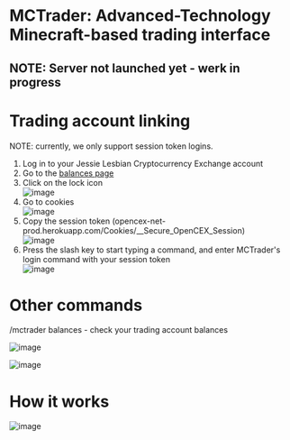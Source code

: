 # MCTrader: Advanced-Technology Minecraft-based trading interface

## NOTE: Server not launched yet - werk in progress

# Trading account linking

NOTE: currently, we only support session token logins.

1. Log in to your Jessie Lesbian Cryptocurrency Exchange account
2. Go to the [balances page](https://exchange.polyeubitoken.com/balances.html)
3. Click on the lock icon<br/>![image](https://user-images.githubusercontent.com/55774978/162564570-36054398-fb20-425d-8d79-e0b47dc2a119.png)
4. Go to cookies<br/>![image](https://user-images.githubusercontent.com/55774978/162564616-65693ae0-7c89-4b99-b22e-f1ccb824cd24.png)
5. Copy the session token (opencex-net-prod.herokuapp.com/Cookies/__Secure_OpenCEX_Session)<br/>![image](https://user-images.githubusercontent.com/55774978/162564645-15047c97-b73f-424a-bfcb-5b71f72e334a.png)
6. Press the slash key to start typing a command, and enter MCTrader's login command with your session token<br/>![image](https://user-images.githubusercontent.com/55774978/162564781-b987e2f0-769f-4535-924a-e1015d65b5f2.png)

# Other commands

/mctrader balances - check your trading account balances

![image](https://user-images.githubusercontent.com/55774978/162564830-3af6c25f-f019-42d2-adc9-7cae0ab02999.png)

![image](https://user-images.githubusercontent.com/55774978/162564937-cb7359a9-fe0e-4aee-a4ad-d32efb46154b.png)

# How it works

![image](https://user-images.githubusercontent.com/55774978/162565093-a8ee227e-d1a3-4efb-bc57-008bfbcc7d12.png)
